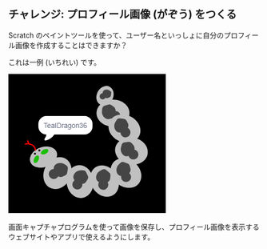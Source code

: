 ## チャレンジ: プロフィール画像 (がぞう) をつくる

Scratch のペイントツールを使って、ユーザー名といっしょに自分のプロフィール画像を作成することはできますか？

これは一例 (いちれい) です。

![プロフィール画像の例](images/usernames-picture.png)

画面キャプチャプログラムを使って画像を保存し、プロフィール画像を表示するウェブサイトやアプリで使えるようにします。